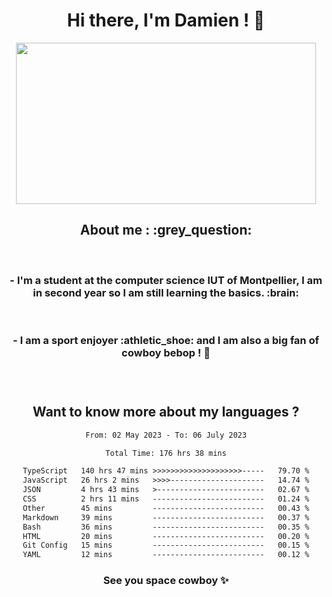 <div align="center">
<h1>Hi there, I'm Damien ! 👋 </h1>
<img src="https://media.giphy.com/media/11KzOet1ElBDz2/giphy.gif" width="480" height="258" /> 
 <h2>About me : :grey_question: </h2>
 <br>
<h3>- I'm a student at the computer science IUT of Montpellier, I am in second year so I am still learning the basics. :brain: </h3>
 <br>
<h3>- I am a sport enjoyer :athletic_shoe: and I am also a big fan of cowboy bebop ! 🤠 <h3>
 <br>
 
  <h2>Want to know more about my languages ?</h2>

 <!--START_SECTION:waka-->

```txt
From: 02 May 2023 - To: 06 July 2023

Total Time: 176 hrs 38 mins

TypeScript   140 hrs 47 mins >>>>>>>>>>>>>>>>>>>>-----   79.70 %
JavaScript   26 hrs 2 mins   >>>>---------------------   14.74 %
JSON         4 hrs 43 mins   >------------------------   02.67 %
CSS          2 hrs 11 mins   -------------------------   01.24 %
Other        45 mins         -------------------------   00.43 %
Markdown     39 mins         -------------------------   00.37 %
Bash         36 mins         -------------------------   00.35 %
HTML         20 mins         -------------------------   00.20 %
Git Config   15 mins         -------------------------   00.15 %
YAML         12 mins         -------------------------   00.12 %
```

<!--END_SECTION:waka-->
 
 
 <!--
 <p align="center">
           <img src="https://wakatime.com/share/@b21fb822-1b1e-4a56-b3ac-d647f03795fd/3d8fc332-54a6-4d29-9469-965955d6e018.svg"/>
 </p>
 <p align="center">
  <img src="https://wakatime.com/share/@b21fb822-1b1e-4a56-b3ac-d647f03795fd/5d7b153c-4137-40c1-8270-25e516f9619c.svg"/>
 </p>
 -->
 
<h3> See you space cowboy ✨ </h3>

</div>


 
